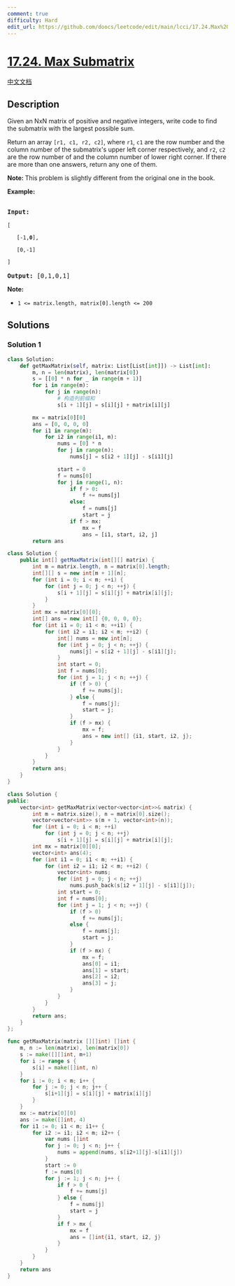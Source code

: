 ```yaml
---
comment: true
difficulty: Hard
edit_url: https://github.com/doocs/leetcode/edit/main/lcci/17.24.Max%20Submatrix/README_EN.md
---
```


# [17.24. Max Submatrix](https://leetcode.cn/problems/max-submatrix-lcci)

[中文文档](/lcci/17.24.Max%20Submatrix/README.md)

## Description

<p>Given an NxN matrix of positive and negative integers, write code to find the submatrix with the largest possible sum.</p>

<p>Return an array&nbsp;<code>[r1, c1, r2, c2]</code>, where&nbsp;<code>r1</code>, <code>c1</code> are the row number and the column number of the submatrix&#39;s upper left corner respectively, and&nbsp;<code>r2</code>, <code>c2</code> are the row number of and the column number of lower right corner. If there are more than one answers, return any one of them.</p>

<p><b>Note:&nbsp;</b>This problem is slightly different from the original one in the book.</p>

<p><strong>Example:</strong></p>

<pre>

<strong>Input:

</strong><code>[

&nbsp;  [-1,<strong>0</strong>],

&nbsp;  [0,-1]

]</code>

<strong>Output: </strong>[0,1,0,1]</pre>

<p><strong>Note: </strong></p>

<ul>
	<li><code>1 &lt;= matrix.length, matrix[0].length &lt;= 200</code></li>
</ul>

## Solutions

### Solution 1

<!-- tabs:start -->

```python
class Solution:
    def getMaxMatrix(self, matrix: List[List[int]]) -> List[int]:
        m, n = len(matrix), len(matrix[0])
        s = [[0] * n for _ in range(m + 1)]
        for i in range(m):
            for j in range(n):
                # 构造列前缀和
                s[i + 1][j] = s[i][j] + matrix[i][j]

        mx = matrix[0][0]
        ans = [0, 0, 0, 0]
        for i1 in range(m):
            for i2 in range(i1, m):
                nums = [0] * n
                for j in range(n):
                    nums[j] = s[i2 + 1][j] - s[i1][j]

                start = 0
                f = nums[0]
                for j in range(1, n):
                    if f > 0:
                        f += nums[j]
                    else:
                        f = nums[j]
                        start = j
                    if f > mx:
                        mx = f
                        ans = [i1, start, i2, j]
        return ans
```

```java
class Solution {
    public int[] getMaxMatrix(int[][] matrix) {
        int m = matrix.length, n = matrix[0].length;
        int[][] s = new int[m + 1][n];
        for (int i = 0; i < m; ++i) {
            for (int j = 0; j < n; ++j) {
                s[i + 1][j] = s[i][j] + matrix[i][j];
            }
        }
        int mx = matrix[0][0];
        int[] ans = new int[] {0, 0, 0, 0};
        for (int i1 = 0; i1 < m; ++i1) {
            for (int i2 = i1; i2 < m; ++i2) {
                int[] nums = new int[n];
                for (int j = 0; j < n; ++j) {
                    nums[j] = s[i2 + 1][j] - s[i1][j];
                }
                int start = 0;
                int f = nums[0];
                for (int j = 1; j < n; ++j) {
                    if (f > 0) {
                        f += nums[j];
                    } else {
                        f = nums[j];
                        start = j;
                    }
                    if (f > mx) {
                        mx = f;
                        ans = new int[] {i1, start, i2, j};
                    }
                }
            }
        }
        return ans;
    }
}
```

```cpp
class Solution {
public:
    vector<int> getMaxMatrix(vector<vector<int>>& matrix) {
        int m = matrix.size(), n = matrix[0].size();
        vector<vector<int>> s(m + 1, vector<int>(n));
        for (int i = 0; i < m; ++i)
            for (int j = 0; j < n; ++j)
                s[i + 1][j] = s[i][j] + matrix[i][j];
        int mx = matrix[0][0];
        vector<int> ans(4);
        for (int i1 = 0; i1 < m; ++i1) {
            for (int i2 = i1; i2 < m; ++i2) {
                vector<int> nums;
                for (int j = 0; j < n; ++j)
                    nums.push_back(s[i2 + 1][j] - s[i1][j]);
                int start = 0;
                int f = nums[0];
                for (int j = 1; j < n; ++j) {
                    if (f > 0)
                        f += nums[j];
                    else {
                        f = nums[j];
                        start = j;
                    }
                    if (f > mx) {
                        mx = f;
                        ans[0] = i1;
                        ans[1] = start;
                        ans[2] = i2;
                        ans[3] = j;
                    }
                }
            }
        }
        return ans;
    }
};
```

```go
func getMaxMatrix(matrix [][]int) []int {
	m, n := len(matrix), len(matrix[0])
	s := make([][]int, m+1)
	for i := range s {
		s[i] = make([]int, n)
	}
	for i := 0; i < m; i++ {
		for j := 0; j < n; j++ {
			s[i+1][j] = s[i][j] + matrix[i][j]
		}
	}
	mx := matrix[0][0]
	ans := make([]int, 4)
	for i1 := 0; i1 < m; i1++ {
		for i2 := i1; i2 < m; i2++ {
			var nums []int
			for j := 0; j < n; j++ {
				nums = append(nums, s[i2+1][j]-s[i1][j])
			}
			start := 0
			f := nums[0]
			for j := 1; j < n; j++ {
				if f > 0 {
					f += nums[j]
				} else {
					f = nums[j]
					start = j
				}
				if f > mx {
					mx = f
					ans = []int{i1, start, i2, j}
				}
			}
		}
	}
	return ans
}
```

<!-- tabs:end -->

<!-- end -->

